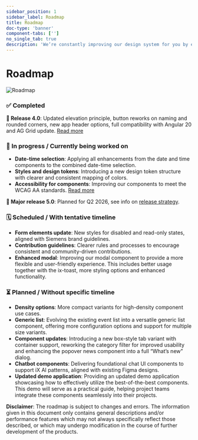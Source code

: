 ```yaml
---
sidebar_position: 1
sidebar_label: Roadmap
title: Roadmap
doc-type: 'banner'
component-tabs: ['']
no_single_tab: true
description: 'We’re constantly improving our design system for you by extending the component library, developing our user guidance and ensuring the system is reliable and easy to use. This is what’s happening next so you know what to expect from your Siemens Industrial Experience team.'
---
```


# Roadmap

![Roadmap](https://www.figma.com/design/wEptRgAezDU1z80Cn3eZ0o/iX-Documentation-illustrations?node-id=6992-210&t=GqJuor09UDyRbxCY-4)

### ✅ Completed
**🔹 Release 4.0**: Updated elevation principle, button reworks on naming and rounded corners, new app header options, full compatibility with Angular 20 and AG Grid update. [Read more](/blog/2025/11/03/release-4)

### 🚧 In progress / Currently being worked on

- **Date-time selection**: Applying all enhancements from the date and time components to the combined date-time selection.
- **Styles and design tokens**: Introducing a new design token structure with clearer and consistent mapping of colors.
- **Accessibility for components**: Improving our components to meet the WCAG AA standards. [Read more](../../guidelines/accessibility/index.mdx)

**🔹 Major release 5.0**: Planned for Q2 2026, see info on [release strategy](release-version.md).

### 🗓️ Scheduled / With tentative timeline

- **Form elements update**: New styles for disabled and read-only states, aligned with Siemens brand guidelines.
- **Contribution guidelines**: Clearer rules and processes to encourage consistent and community-driven contributions.
- **Enhanced modal**: Improving our modal component to provide a more flexible and user-friendly experience. This includes better usage together with the ix-toast, more styling options and enhanced functionality.

### ⏳ Planned / Without specific timeline
- **Density options**: More compact variants for high-density component use cases.
- **Generic list**: Evolving the existing event list into a versatile generic list component, offering more configuration options and support for multiple size variants.
- **Component updates**: Introducing a new box-style tab variant with container support, reworking the category filter for improved usability and enhancing the popover news component into a full “What’s new” dialog.
- **Chatbot components**: Delivering foundational chat UI components to support iX AI patterns, aligned with existing Figma designs.
- **Updated demo application**: Providing an updated demo application showcasing how to effectively utilize the best-of-the-best components. This demo will serve as a practical guide, helping project teams integrate these components seamlessly into their projects.

**Disclaimer**: The roadmap is subject to changes and errors. The information given in this document only contains general descriptions and/or performance features which may not always specifically reflect those described, or which may undergo modification in the course of further development of the products.
